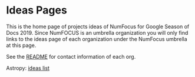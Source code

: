 
# Ideas Pages

This is the home page of projects ideas of NumFocus for Google Season of Docs 2019.
Since NumFOCUS is an umbrella organization you will only find links to the ideas
page of each organization under the NumFocus umbrella at this page.


See the [README](https://github.com/numfocus/soc/blob/master/README.md) for contact information of each org.

Astropy: [ideas list](https://docs.google.com/document/d/1uqW0tA8DJVaOztBtABafDMDIpACg2Z4rloNwpIUPOFk/edit#heading=h.b8g3rh3bc71r)
